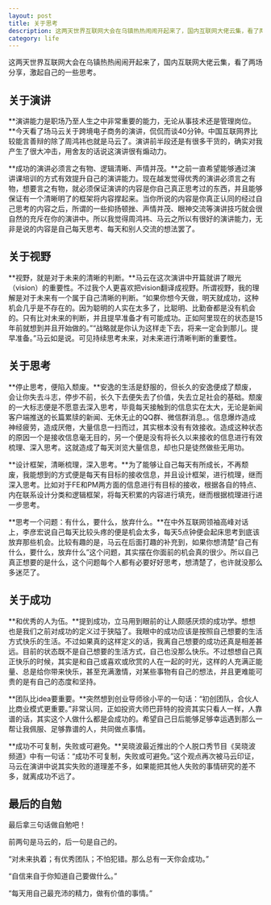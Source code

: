 ```yaml
---
layout: post
title: 关于思考
description: 这两天世界互联网大会在乌镇热热闹闹开起来了，国内互联网大佬云集，看了两场分享，激起自己的一些思考。
category: life
---
```

这两天世界互联网大会在乌镇热热闹闹开起来了，国内互联网大佬云集，看了两场分享，激起自己的一些思考。

## 关于演讲

**演讲能力是职场乃至人生之中非常重要的能力，无论从事技术还是管理岗位。**今天看了场马云关于跨境电子商务的演讲，侃侃而谈40分钟。中国互联网界比较能言善辩的除了周鸿祎也就是马云了。演讲前半段还是有很多干货的，确实对我产生了很大冲击，用舍友的话说这演讲很有煽动力。

**成功的演讲必须言之有物、逻辑清晰、声情并茂。**之前一直希望能够通过演讲课培训的方式有效提升自己的演讲能力。现在越发觉得优秀的演讲必须言之有物，想要言之有物，就必须保证演讲的内容是你自己真正思考过的东西，并且能够保证有一个清晰明了的框架将内容撑起来。当你所说的内容是你真正认同的经过自己思考的内容之后，所谓的一些抑扬顿挫、声情并茂、眼神交流等演讲技巧就会很自然的充斥在你的演讲中。所以我觉得周鸿祎、马云之所以有很好的演讲能力，无非是说的内容是自己每天思考、每天和别人交流的想法罢了。


## 关于视野

**视野，就是对于未来的清晰的判断。**马云在这次演讲中开篇就讲了眼光（vision）的重要性。不过我个人更喜欢把vision翻译成视野。所谓视野，我的理解是对于未来有一个属于自己清晰的判断。“如果你想今天做，明天就成功，这种机会几乎是不存在的。因为聪明的人实在太多了，比聪明、比勤奋都是没有机会的。只有比对未来的判断，并且提早准备才有可能成功。正如阿里现在的状态是15年前就想到并且开始做的。”“战略就是你认为这样走下去，将来一定会到那儿。提早准备。”马云如是说。可见持续思考未来，对未来进行清晰判断的重要性。

## 关于思考

**停止思考，便陷入颓废。**安逸的生活是舒服的，但长久的安逸便成了颓废，会让你失去斗志，停步不前，长久下去便失去了价值，失去立足社会的基础。颓废的一大标志便是不愿意去深入思考，毕竟每天接触到的信息实在太大，无论是新闻客户端推送的长篇累牍的新闻、无休无止的QQ群、微信群消息。。信息爆炸造成神经疲劳，造成厌倦，大量信息一扫而过，其实根本没有有效接收。造成这种状态的原因一个是接收信息毫无目的，另一个便是没有将长久以来接收的信息进行有效梳理、深入思考。这就造成了每天浏览大量信息，却也只是徒然做些无用功。

**设计框架，清晰梳理，深入思考。**为了能够让自己每天有所成长，不再颓废，我能想到的方式便是每天有目标的接收信息，并且设计框架，进行梳理，继而深入思考。比如对于FE和PM两方面的信息进行有目标的接收，根据各自的特点、内在联系设计分类和逻辑框架，将每天积累的内容进行填充，继而根据梳理进行进一步思考。


**思考一个问题：有什么，要什么，放弃什么。**在中外互联网领袖高峰对话上，李彦宏说自己每天比较头疼的便是机会太多，每天5点钟便会起床思考到底该放弃那些机会。比较有趣的是，马云在后面打趣的补充到，如果你想清楚“自己有什么，要什么，放弃什么”这个问题，其实摆在你面前的机会真的很少。所以自己真正想要的是什么，这个问题每个人都有必要好好思考，想清楚了，也许就没那么多迷茫了。

## 关于成功

**和优秀的人为伍。**提到成功，立马用到眼前的让人颇感厌烦的成功学。想想也是我们之前对成功的定义过于狭隘了。我眼中的成功应该是按照自己想要的生活方式快乐的生活。不过如果真的这样定义的话，我离自己想要的成功还真是相差甚远。目前的状态既不是自己想要的生活方式，自己也没那么快乐。不过想想自己真正快乐的时候，其实是和自己或喜欢或欣赏的人在一起的时光，这样的人充满正能量、总是给你带来快乐，甚至充满激情，对某些事物有自己的想法，并且更难能可贵的是有自己的态度和坚持。

**团队比idea要重要。**突然想到创业导师徐小平的一句话：“初创团队，合伙人比商业模式更重要。”非常认同，正如投资大师巴菲特的投资其实只看人一样，人靠谱的话，其实这个人做什么都是会成功的。希望自己日后能够足够幸运遇到那么一帮让我佩服、足够靠谱的人，共同做点事情。

**成功不可复制，失败或可避免。**吴晓波最近推出的个人脱口秀节目《吴晓波频道》中有一句话：“成功不可复制，失败或可避免。”这个观点再次被马云印证，马云在演讲中说其实失败的道理差不多，如果能把其他人失败的事情研究的差不多，就离成功不远了。

## 最后的自勉

最后拿三句话做自勉吧！

前两句是马云的，后一句是自己的。

“对未来执着；有优秀团队；不怕犯错。那么总有一天你会成功。”

“自信来自于你知道自己要做什么。”

“每天用自己最充沛的精力，做有价值的事情。”


